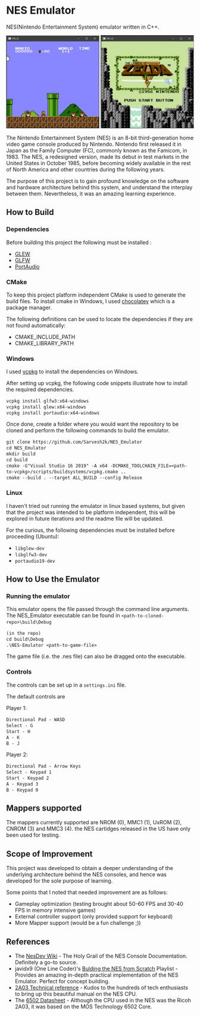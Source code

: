 # NES Emulator

NES(Nintendo Entertainment System) emulator written in C++.

<div align="center">
<img src="https://github.com/Sarvesh2k/NES_Emulator/blob/master/pic1.JPG" width="250">
<img src="https://github.com/Sarvesh2k/NES_Emulator/blob/master/pic2.JPG" width="250">
</div>

The Nintendo Entertainment System (NES) is an 8-bit third-generation home video game console produced by Nintendo. Nintendo first released it in Japan as the Family Computer (FC), commonly known as the Famicom, in 1983. The NES, a redesigned version, made its debut in test markets in the United States in October 1985, before becoming widely available in the rest of North America and other countries during the following years.

The purpose of this project is to gain profound knowledge on the software and hardware architecture behind this system, and understand the interplay between them. Nevertheless, it was an amazing learning experience.

## How to Build

### Dependencies

Before building this project the following must be installed :
- [GLEW](http://glew.sourceforge.net/)
- [GLFW](https://www.glfw.org/download.html)
- [PortAudio](http://www.portaudio.com/)

### CMake

To keep this project platform independent CMake is used to generate the build files.
To install cmake in Windows, I used [chocolatey](https://chocolatey.org/) which is a package manager.

The following definitions can be used to locate the dependencies if they are not found automatically:
- CMAKE\_INCLUDE\_PATH
- CMAKE\_LIBRARY\_PATH

### Windows

I used [vcpkg](https://github.com/microsoft/vcpkg) to install the dependencies on Windows.

After setting up vcpkg, the following code snippets illustrate how to install the required dependencies.

```
vcpkg install glfw3:x64-windows
vcpkg install glew:x64-windows
vcpkg install portaudio:x64-windows
```

Once done, create a folder where you would want the repository to be cloned and perform the following commands to build the emulator.

```
git clone https://github.com/Sarvesh2k/NES_Emulator
cd NES_Emulator
mkdir build
cd build
cmake -G"Visual Studio 16 2019" -A x64 -DCMAKE_TOOLCHAIN_FILE=<path-to-vcpkg>/scripts/buildsystems/vcpkg.cmake ..
cmake --build . --target ALL_BUILD --config Release
```

### Linux

I haven't tried out running the emulator in linux based systems, but given that the project was intended to be platform independent, this will be explored in future iterations and the readme file will be updated.

For the curious, the following dependencies must be installed before proceeding (Ubuntu):

- `libglew-dev`
- `libglfw3-dev`
- `portaudio19-dev`

## How to Use the Emulator

### Running the emulator

This emulator opens the file passed through the command line arguments.
The NES_Emulator executable can be found in `<path-to-cloned-repo>\build\Debug`

```
(in the repo)
cd build\Debug
.\NES-Emulator <path-to-game-file>
```

The game file (i.e. the .nes file) can also be dragged onto the executable.

### Controls

The controls can be set up in a `settings.ini` file.

The default controls are

Player 1:
```
Directional Pad - WASD
Select - G
Start - H
A - K
B - J
```

Player 2:
```
Directional Pad - Arrow Keys
Select - Keypad 1
Start - Keypad 2
A - Keypad 3
B - Keypad 0
```

## Mappers supported

The mappers currently supported are NROM (0), MMC1 (1), UxROM (2), CNROM (3) and MMC3 (4).
the NES cartidges released in the US have only been used for testing.

## Scope of Improvement

This project was developed to obtain a deeper understanding of the underlying architecture behind the NES consoles, and hence was developed for the sole purpose of learning.

Some points that I noted that needed improvement are as follows:
- Gameplay optimization (testing brought about 50-60 FPS and 30-40 FPS in memory intensive games)
- External controller support (only provided support for keyboard)
- More Mapper support (would be a fun challenge ;))

## References

- The [NesDev Wiki](https://wiki.nesdev.com/w/index.php?title=Nesdev_Wiki) - The Holy Grail of the NES Console Documentation. Definitely a go-to source.
- javidx9 (One Line Coder)'s [Bulding the NES from Scratch](https://www.youtube.com/playlist?list=PLrOv9FMX8xJHqMvSGB_9G9nZZ_4IgteYf) Playlist - Provides an amazing in-depth practical implementation of the NES Emulator. Perfect for concept building.
- [2A03 Technical reference](https://www.nesdev.com/2A03%20technical%20reference.txt) - Kudos to the hundreds of tech enthusiasts to bring up this beautiful manual on the NES CPU.
- The [6502 Datasheet](http://archive.6502.org/datasheets/rockwell_r650x_r651x.pdf) - Although the CPU used in the NES was the Ricoh 2A03, it was based on the MOS Technology 6502 Core.